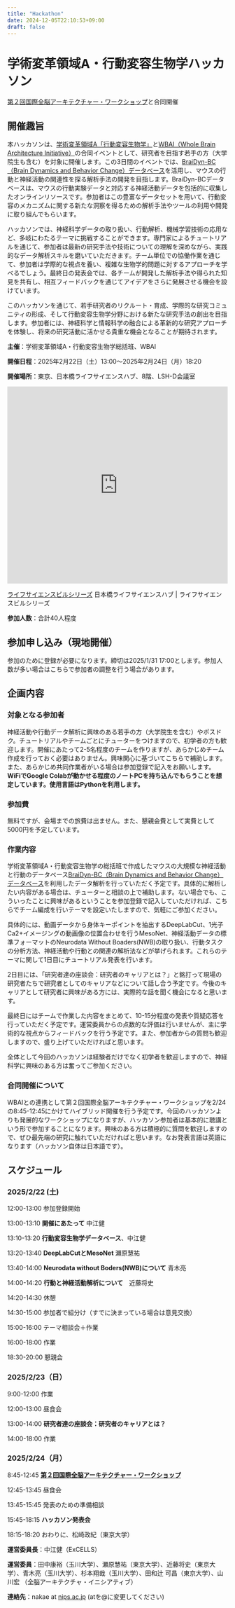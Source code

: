 ```yaml
---
title: "Hackathon"
date: 2024-12-05T22:10:53+09:00
draft: false
---
```


# 学術変革領域A・行動変容生物学ハッカソン
[第２回国際全脳アーキテクチャー・ワークショップ](https://wba-initiative.org/en/24521/)と合同開催

## **開催趣旨**

本ハッカソンは、[学術変革領域A「行動変容生物学」](https://braidyn-bc.jp/)と[WBAI（Whole Brain Architecture Initiative）](https://wba-initiative.org/)の合同イベントとして、研究者を目指す若手の方（大学院生も含む）を対象に開催します。この3日間のイベントでは、[BraiDyn-BC（Brain Dynamics and Behavior Change）データベース](https://www.notion.so/BraiDyn-BC-Database-1e972fb17ad1470b911aa108fb8c0713?pvs=21)を活用し、マウスの行動と神経活動の関連性を探る解析手法の開発を目指します。BraiDyn-BCデータベースは、マウスの行動実験データと対応する神経活動データを包括的に収集したオンラインリソースです。参加者はこの豊富なデータセットを用いて、行動変容のメカニズムに関する新たな洞察を得るための解析手法やツールの利用や開発に取り組んでもらいます。

ハッカソンでは、神経科学データの取り扱い、行動解析、機械学習技術の応用など、多岐にわたるテーマに挑戦することができます。専門家によるチュートリアルを通じて、参加者は最新の研究手法や技術についての理解を深めながら、実践的なデータ解析スキルを磨いていただきます。チーム単位での協働作業を通じて、参加者は学際的な視点を養い、複雑な生物学的問題に対するアプローチを学べるでしょう。最終日の発表会では、各チームが開発した解析手法や得られた知見を共有し、相互フィードバックを通じてアイデアをさらに発展させる機会を設けています。

このハッカソンを通じて、若手研究者のリクルート・育成、学際的な研究コミュニティの形成、そして行動変容生物学分野における新たな研究手法の創出を目指します。参加者には、神経科学と情報科学の融合による革新的な研究アプローチを体験し、将来の研究活動に活かせる貴重な機会となることが期待されます。

**主催**：学術変革領域A・行動変容生物学総括班、WBAI

**開催日程**：2025年2月22日（土）13:00〜2025年2月24日（月）18:20

**開催場所**：東京、日本橋ライフサイエンスハブ、8階、LSH-D会議室

<iframe src="https://www.google.com/maps/embed?pb=!1m14!1m8!1m3!1d12962.524060250265!2d139.7743934!3d35.6860865!3m2!1i1024!2i768!4f13.1!3m3!1m2!1s0x60188955be955555%3A0x9f922f78106a22b0!2sNihonbashi%20life%20sciences%20hub!5e0!3m2!1sen!2sjp!4v1733405467714!5m2!1sen!2sjp" width="100%" height="450" style="border:0;" allowfullscreen="" loading="lazy" referrerpolicy="no-referrer-when-downgrade"></iframe>

[ライフサイエンスビルシリーズ](https://www.nihonbashi-lifescience.jp/hub/) 日本橋ライフサイエンスハブ | ライフサイエンスビルシリーズ

**参加人数**：合計40人程度

## 参加申し込み（現地開催）

参加のために登録が必要になります。締切は2025/1/31 17:00とします。参加人数が多い場合はこちらで参加者の調整を行う場合があります。

[](https://docs.google.com/forms/d/1-UIcsd1v51qiAKIAIPQeYsbtc6YPqVm2lI83M5AUuXA/edit)

## 企画内容

### 対象となる参加者

神経活動や行動データ解析に興味のある若手の方（大学院生を含む）やポスドク。チュートリアルやチームごとにチューターをつけますので、初学者の方も歓迎します。開催にあたって2-5名程度のチームを作りますが、あらかじめチーム作成を行っておく必要はありません。興味関心に基づいてこちらで補助します。また、あらかじめ共同作業者がいる場合は参加登録で記入をお願いします。**WiFiでGoogle Colabが動かせる程度のノートPCを持ち込んでもらうことを想定しています。使用言語はPythonを利用します。**

### 参加費

無料ですが、会場までの旅費は出ません。また、懇親会費として実費として5000円を予定しています。

### 作業内容

学術変革領域A・行動変容生物学の総括班で作成したマウスの大規模な神経活動と行動のデータベース[BraiDyn-BC（Brain Dynamics and Behavior Change）データベース](https://www.notion.so/BraiDyn-BC-Database-1e972fb17ad1470b911aa108fb8c0713?pvs=21)を利用したデータ解析を行っていただく予定です。具体的に解析したい内容がある場合は、チューターと相談の上で補助します。ない場合でも、こういったことに興味があるということを参加登録で記入していただければ、こちらでチーム編成を行いテーマを設定いたしますので、気軽にご参加ください。

具体的には、動画データから身体キーポイントを抽出するDeepLabCut、1光子Ca2+イメージングの動画像の位置合わせを行うMesoNet、神経活動データの標準フォーマットのNeurodata Without Boaders(NWB)の取り扱い、行動タスクの分析方法、神経活動や行動との関連の解析法などが挙げられます。これらのテーマに関して1日目にチュートリアル発表を行います。

2日目には、「研究者達の座談会：研究者のキャリアとは？」と銘打って現場の研究者たちで研究者としてのキャリアなどについて話し合う予定です。今後のキャリアとして研究者に興味がある方には、実際的な話を聞く機会になると思います。

最終日にはチームで作業した内容をまとめて、10-15分程度の発表や質疑応答を行っていただく予定です。運営委員からの点数的な評価は行いませんが、主に学術的な視点からフィードバックを行う予定です。また、参加者からの質問も歓迎しますので、盛り上げていただければと思います。

全体として今回のハッカソンは経験者だけでなく初学者を歓迎しますので、神経科学に興味のある方は奮ってご参加ください。

### 合同開催について

WBAIとの連携として第２回国際全脳アーキテクチャー・ワークショップを2/24の8:45-12:45にかけてハイブリッド開催を行う予定です。今回のハッカソンよりも発展的なワークショップになりますが、ハッカソン参加者は基本的に聴講という形で参加することになります。興味のある方は積極的に質問を歓迎しますので、ぜひ最先端の研究に触れていただければと思います。なお発表言語は英語になります（ハッカソン自体は日本語です）。

## スケジュール

### **2025/2/22 (土)**

12:00-13:00 参加登録開始

13:00-13:10 **開催にあたって** 中江健

13:10-13:20 **行動変容生物学データベース**、中江健

13:20-13:40 **DeepLabCutとMesoNet**  瀬原慧祐

13:40-14:00 **Neurodata without Boders(NWB)について** 青木亮

14:00-14:20 **行動と神経活動解析について**　近藤将史

14:20-14:30 休憩

14:30-15:00 参加者で組分け（すでに決まっている場合は意見交換）

15:00-16:00 テーマ相談会＋作業

16:00-18:00 作業

18:30-20:00 懇親会

### **2025/2/23（日）**

9:00-12:00 作業

12:00-13:00 昼食会

13:00-14:00 **研究者達の座談会：研究者のキャリアとは？**

14:00-18:00 作業

### **2025/2/24（月）**

8:45-12:45 [**第２回国際全脳アーキテクチャー・ワークショップ**](https://wba-initiative.org/24521/)

12:45-13:45 昼食会

13:45-15:45 発表のための準備相談

15:45-18:15 **ハッカソン発表会**

18:15-18:20 おわりに、松崎政紀（東京大学）

**運営委員長**：中江健（ExCELLS）

**運営委員**：田中康裕（玉川大学）、瀬原慧祐（東京大学）、近藤将史（東京大学）、青木亮（玉川大学）、杉本翔哉（玉川大学）、田和辻 可昌（東京大学）、山川宏 （全脳アーキテクチャ・イニシアティブ）

**連絡先**：nakae at [nips.ac.jp](http://nips.ac.jp) (atを@に変更してください)